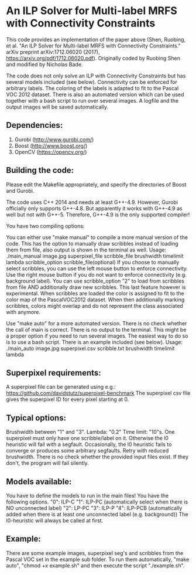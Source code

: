# An ILP Solver for Multi-label MRFS with Connectivity Constraints
This code provides an implementation of the paper above (Shen, Ruobing, et al. "An ILP Solver for Multi-label MRFS with Connectivity Constraints." arXiv preprint arXiv:1712.06020 (2017), https://arxiv.org/pdf/1712.06020.pdf). Originally coded by Ruobing Shen and modified by Nicholas Bade.

The code does not only solve an ILP with Connectivity Constraints but has several models included (see below). Connectivity can be enforced for arbitrary labels. The coloring of the labels is adapted to fit to the Pascal VOC 2012 dataset. There is also an automated version which can be used together with a bash script to run over several images. A logfile and the output images will be saved automatically.


## Dependencies:
1) Gurobi (http://www.gurobi.com/)
2) Boost (http://www.boost.org/)
3) OpenCV (https://opencv.org/)

## Building the code:
Please edit the Makefile appropriately, and specify the directories of Boost and Gurobi.

The code uses C++ 2014 and needs at least G++-4.9. However, Gurobi officially only supports G++-4.8. But apparently it works with G++-4.9 as well but not with G++-5. Therefore, G++-4.9 is the only supported compiler!

You have two compiling options:

You can either use "make manual" to compile a more manual version of the code. This has the option to manually draw scribbles instead of loading them from file, also output is shown in the terminal as well.
Usage: ./main_manual image.jpg superpixel_file scribble_file brushwidth timelimit lambda scribble_option scribble_file(optional)
If you choose to manually select scribbles, you can use the left mouse button to enforce connectivity. Use the right mouse button if you do not want to enforce connectivity (e.g. background label). You can use scribble_option "2" to load from scribbles from file AND additionally draw new scribbles. This last feature however is experimental. When scribbles are loaded the color is assigned to fit to the color map of the PascalVOC2012 dataset. When then additionally marking scribbles, colors might overlap and do not represent the class associated with anymore.


Use "make auto" for a more automated version. There is no check whether the call of main is correct. There is no output to the terminal. This might be a proper option if you need to run several images. The easiest way to do so is to use a bash script. There is an example included (see below).
Usage: ./main_auto image.jpg superpixel.csv scribble.txt brushwidth timelimit lambda

## Superpixel requirements:
A superpixel file can be generated using e.g.:
https://github.com/davidstutz/superpixel-benchmark
The superpixel csv file gives the superpixel ID for every pixel starting at 0.

## Typical options:
Brushwidth between "1" and "3". Lambda: "0.2" Time limit: "10"s.
One superpixel must only have one scribble/label on it. Otherwise the l0 heuristic will fail with a segfault. Occasionally, the l0 heuristic fails to converge or produces some arbitrary segfaults. Retry with reduced brushwidth. There is no check whether the provided input files exist. If they don't, the program will fail silently.

## Models available:
You have to define the models to run in the main files! You have the following options.
"0": ILP-C
"1": ILP-PC (automatically select when there is NO unconnected label)
"2": LP-PC
"3": ILP-P
"4": ILP-PCB (automatically added when there is at least one unconnected label (e.g. background))
The l0-heuristic will always be called at first.

## Example:
There are some example images, superpixel seg's and scribbles from the Pascal VOC set in the example sub folder. To run them automatically, "make auto", "chmod +x example.sh" and then execute the script "./example.sh".

